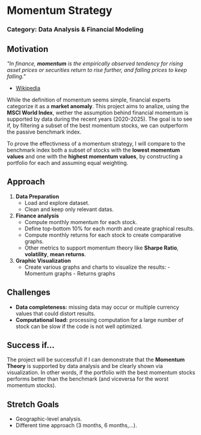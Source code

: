 # Momentum Strategy
### Category: Data Analysis & Financial Modeling

## Motivation

*"In finance, **momentum** is the empirically observed tendency for rising asset prices or securities return to rise further, and falling prices to keep falling."*
- [Wikipedia](https://en.wikipedia.org/wiki/Momentum_(finance))

While the definition of momentum seems simple, financial experts categorize it as a **market anomaly**. This project aims to analize, using the **MSCI World Index**, wether the assumption behind financial momentum is supported by data during the recent years (2020-2025). The goal is to see if, by filtering a subset of the best momentum stocks, we can outperform the passive benchmark index. 

To prove the effectivness of a momentum strategy, I will compare to the benchmark index both a subset of stocks with the **lowest momentum values** and one with the **highest momentum values**, by constructing a portfolio for each and assuming equal weighting.

## Approach
1. **Data Preparation**
   - Load and explore dataset.
   - Clean and keep only relevant datas.
2. **Finance analysis**
   - Compute monthly momentum for each stock.
   - Define top-bottom 10% for each month and create graphical results.
   - Compute monthly returns for each stock to create comparative graphs.
   - Other metrics to support momentum theory like **Sharpe Ratio**, **volatility**, **mean returns**.
3. **Graphic Visualization**
   - Create various graphs and charts to visualize the results:
             - Momentum graphs
             - Returns graphs

## Challenges
   - **Data completeness:** missing data may occur or multiple currency values that could distort results.
   - **Computational load:** processing computation for a large number of stock can be slow if the code is not well optimized.

## Success if...
The project will be successfull if I can demonstrate that the **Momentum Theory** is supported by data analysis and be clearly shown via visualization.
In other words, if the portfolio with the best momentum stocks performs better than the benchmark (and viceversa for the worst momentum stocks).

## Stretch Goals
   - Geographic-level analysis.
   - Different time approach (3 months, 6 months,...).